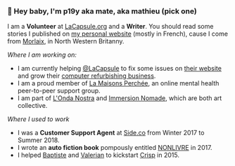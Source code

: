 ### 👋 Hey baby, I'm p19y aka mate, aka mathieu (pick one)


I am a **Volunteer** at [LaCapsule.org](https://lacapsule.org) and a **Writer**. You should read some stories I published on [my personal website](https://spinning-fantasies.org) (mostly in French), cause I come from [Morlaix](https://www.openstreetmap.org/relation/297387), in North Western Britanny.

*Where I am working on:*

- I am currently helping [@LaCapsule](https://github.com/lacapsule) to fix some issues on [their website](https://lacapsule/V4) and grow their [computer refurbishing business](https://lacapsule.org/pages/metier.html#reconditionnement).
- I am a proud member of [La Maisons Perchée](https://www.maisonperchee.org/), an online mental health peer-to-peer support group.
- I am part of [L'Onda Nostra](https://www.ondanostra.com) and [Immersion Nomade](https://imno.in), which are both art collective.

*Where I used to work*

- I was a **Customer Support Agent** at [Side.co](https://www.side.co) from Winter 2017 to Summer 2018.
- I wrote an **auto fiction book** pompously entitled [NONLIVRE](https://github.com/p19y/p19y/files/10425447/NONLIVRE.2017.pdf) in 2017.
- I helped [Baptiste](https://github.com/baptistejamin) and [Valerian](https://github.com/valeriansaliou) to kickstart [Crisp](https://crisp.chat) in 2015.


<!--
**p19y/p19y** is a ✨ _special_ ✨ repository because its `README.md` (this file) appears on your GitHub profile.

Here are some ideas to get you started:

- 🔭 I’m currently working on ...
- 🌱 I’m currently learning ...
- 👯 I’m looking to collaborate on ...
- 🤔 I’m looking for help with ...
- 💬 Ask me about ...
- 📫 How to reach me: ...
- 😄 Pronouns: ...
- ⚡ Fun fact: ...
-->
